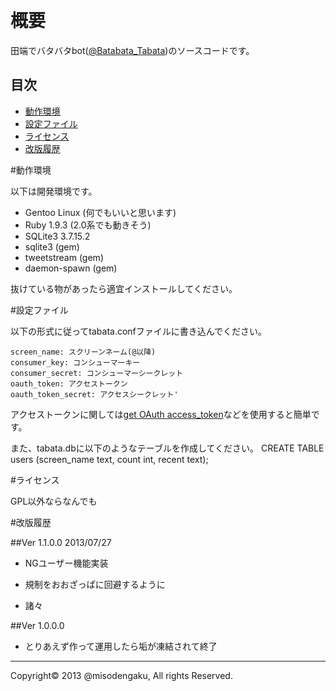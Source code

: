 <div id='title'>　</div>    

概要
=====

田端でバタバタbot(<a href="https://twitter.com/Batabata_Tabata">@Batabata_Tabata</a>)のソースコードです。

## 目次
* [動作環境](#environment)
* [設定ファイル](#configure)
* [ライセンス](#license)
* [改版履歴](#history)



<a name="environment"></a>
#動作環境

以下は開発環境です。

* Gentoo Linux (何でもいいと思います)
* Ruby 1.9.3 (2.0系でも動きそう)
* SQLite3 3.7.15.2
* sqlite3 (gem)
* tweetstream (gem)
* daemon-spawn (gem)

抜けている物があったら適宜インストールしてください。

<a name="configure"></a>
#設定ファイル

以下の形式に従ってtabata.confファイルに書き込んでください。


	screen_name: スクリーンネーム(@以降)
	consumer_key: コンシューマーキー
	consumer_secret: コンシューマーシークレット
	oauth_token: アクセストークン
	oauth_token_secret: アクセスシークレット'

アクセストークンに関しては<a href="http://getaccesstoken.herokuapp.com/">get OAuth access_token</a>などを使用すると簡単です。

また、tabata.dbに以下のようなテーブルを作成してください。
	CREATE TABLE users (screen_name text, count int, recent text);

<a name="history"></a>
#ライセンス

GPL以外ならなんでも


<a name="history"></a>
#改版履歴

##Ver 1.1.0.0  2013/07/27

* NGユーザー機能実装

* 規制をおおざっぱに回避するように

* 諸々

##Ver 1.0.0.0

* とりあえず作って運用したら垢が凍結されて終了

---
Copyright&copy; 2013 @misodengaku, All rights Reserved. 